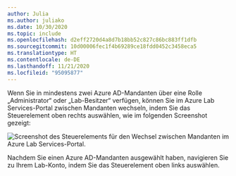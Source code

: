 ```yaml
---
author: Julia
ms.author: juliako
ms.date: 10/30/2020
ms.topic: include
ms.openlocfilehash: d2eff2720d4a8d7b18bb52c827c86bc883ff1dfb
ms.sourcegitcommit: 10d00006fec1f4b69289ce18fdd0452c3458eca5
ms.translationtype: HT
ms.contentlocale: de-DE
ms.lasthandoff: 11/21/2020
ms.locfileid: "95095877"
---
```

Wenn Sie in mindestens zwei Azure AD-Mandanten über eine Rolle „Administrator“ oder „Lab-Besitzer“ verfügen, können Sie im Azure Lab Services-Portal zwischen Mandanten wechseln, indem Sie das Steuerelement oben rechts auswählen, wie im folgenden Screenshot gezeigt: 

![Screenshot des Steuerelements für den Wechsel zwischen Mandanten im Azure Lab Services-Portal.](../media/multi-tenant-support/picker.png)

Nachdem Sie einen Azure AD-Mandanten ausgewählt haben, navigieren Sie zu Ihrem Lab-Konto, indem Sie das Steuerelement oben links auswählen.
